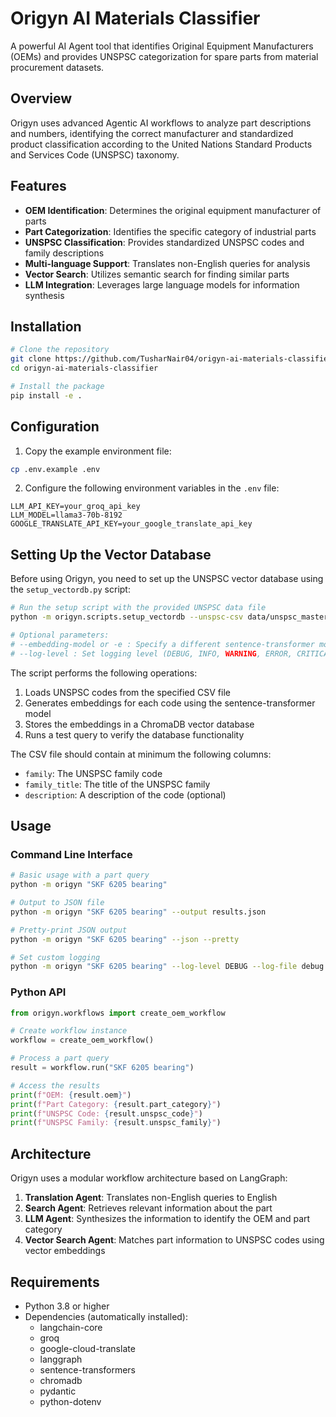 # Origyn AI Materials Classifier

A powerful AI Agent tool that identifies Original Equipment Manufacturers (OEMs) and provides UNSPSC categorization for spare parts from material procurement datasets.

## Overview

Origyn uses advanced Agentic AI workflows to analyze part descriptions and numbers, identifying the correct manufacturer and standardized product classification according to the United Nations Standard Products and Services Code (UNSPSC) taxonomy.

## Features

- **OEM Identification**: Determines the original equipment manufacturer of parts
- **Part Categorization**: Identifies the specific category of industrial parts
- **UNSPSC Classification**: Provides standardized UNSPSC codes and family descriptions
- **Multi-language Support**: Translates non-English queries for analysis
- **Vector Search**: Utilizes semantic search for finding similar parts
- **LLM Integration**: Leverages large language models for information synthesis

## Installation

```bash
# Clone the repository
git clone https://github.com/TusharNair04/origyn-ai-materials-classifier.git
cd origyn-ai-materials-classifier

# Install the package
pip install -e .
```

## Configuration

1. Copy the example environment file:

```bash
cp .env.example .env
```

2. Configure the following environment variables in the `.env` file:

```
LLM_API_KEY=your_groq_api_key
LLM_MODEL=llama3-70b-8192
GOOGLE_TRANSLATE_API_KEY=your_google_translate_api_key
```

## Setting Up the Vector Database

Before using Origyn, you need to set up the UNSPSC vector database using the `setup_vectordb.py` script:

```bash
# Run the setup script with the provided UNSPSC data file
python -m origyn.scripts.setup_vectordb --unspsc-csv data/unspsc_master.csv --output-dir unspsc_vectorstore

# Optional parameters:
# --embedding-model or -e : Specify a different sentence-transformer model (default: all-MiniLM-L6-v2)
# --log-level : Set logging level (DEBUG, INFO, WARNING, ERROR, CRITICAL)
```

The script performs the following operations:

1. Loads UNSPSC codes from the specified CSV file
2. Generates embeddings for each code using the sentence-transformer model
3. Stores the embeddings in a ChromaDB vector database
4. Runs a test query to verify the database functionality

The CSV file should contain at minimum the following columns:

- `family`: The UNSPSC family code
- `family_title`: The title of the UNSPSC family
- `description`: A description of the code (optional)

## Usage

### Command Line Interface

```bash
# Basic usage with a part query
python -m origyn "SKF 6205 bearing"

# Output to JSON file
python -m origyn "SKF 6205 bearing" --output results.json

# Pretty-print JSON output
python -m origyn "SKF 6205 bearing" --json --pretty

# Set custom logging
python -m origyn "SKF 6205 bearing" --log-level DEBUG --log-file debug.log
```

### Python API

```python
from origyn.workflows import create_oem_workflow

# Create workflow instance
workflow = create_oem_workflow()

# Process a part query
result = workflow.run("SKF 6205 bearing")

# Access the results
print(f"OEM: {result.oem}")
print(f"Part Category: {result.part_category}")
print(f"UNSPSC Code: {result.unspsc_code}")
print(f"UNSPSC Family: {result.unspsc_family}")
```

## Architecture

Origyn uses a modular workflow architecture based on LangGraph:

1. **Translation Agent**: Translates non-English queries to English
2. **Search Agent**: Retrieves relevant information about the part
3. **LLM Agent**: Synthesizes the information to identify the OEM and part category
4. **Vector Search Agent**: Matches part information to UNSPSC codes using vector embeddings

## Requirements

- Python 3.8 or higher
- Dependencies (automatically installed):
  - langchain-core
  - groq
  - google-cloud-translate
  - langgraph
  - sentence-transformers
  - chromadb
  - pydantic
  - python-dotenv
